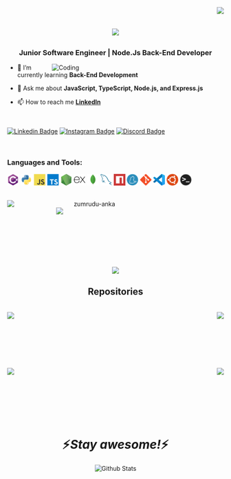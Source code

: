 <img align="right" src="https://visitor-badge.laobi.icu/badge?page_id=the-fayed.the-fayed">

<h1 align="center">
    <a href="https://git.io/typing-svg">
        <img src="https://readme-typing-svg.herokuapp.com/?lines=Hello,There!;+This+is+Ahmed+Fayed...;Nice+to+meet+you!&center=true&size=30">
    </a>
</h1>
<h3 align="center">Junior Software Engineer | Node.Js Back-End Developer</h3>
<img align="right" alt="Coding" width="400" src="https://cdn.dribbble.com/users/1162077/screenshots/3848914/programmer.gif">


- 🌱 I’m currently learning **Back-End Development**

- 💬 Ask me about **JavaScript, TypeScript, Node.js, and Express.js**

- 📫 How to reach me **<a href="https://linkedin.com/in/ahmedfayeed" target="blank">LinkedIn</a>**

<br>

[![Linkedin Badge](https://img.shields.io/badge/-LinkedIn-0e76a8?style=flat-square&logo=Linkedin&logoColor=white)](https://linkedin.com/in/ahmed-fayeed)
[![Instagram Badge](https://img.shields.io/badge/-Instagram-e4405f?style=flat-square&logo=Instagram&logoColor=white)](https://Instagram.com/ahmeed_fayeed)
[![Discord Badge](https://img.shields.io/badge/-Discord-3b5998?style=flat-square&logo=Discord&logoColor=white)](https://Discord.com/ahmeed_fayeed)

<br>
<h3 align="left">Languages and Tools:</h3>
<code><img height="27" src="https://raw.githubusercontent.com/devicons/devicon/master/icons/csharp/csharp-original.svg" alt="csharp"></code>
<code><img height="27" src="https://raw.githubusercontent.com/devicons/devicon/master/icons/python/python-original.svg" alt="python"></code>
<code><img height="27" src="https://raw.githubusercontent.com/devicons/devicon/master/icons/javascript/javascript-original.svg" alt="javascript"></code>
<code><img height="27" src="https://raw.githubusercontent.com/devicons/devicon/master/icons/typescript/typescript-original.svg" alt="typescript"></code>
<code><img height="27" src="https://raw.githubusercontent.com/github/explore/80688e429a7d4ef2fca1e82350fe8e3517d3494d/topics/nodejs/nodejs.png" alt="nodejs"></code>
<code><img height="27" src="https://raw.githubusercontent.com/devicons/devicon/master/icons/express/express-original.svg" alt="expressjs"></code>
<code><img height="27" src="https://raw.githubusercontent.com/devicons/devicon/master/icons/mongodb/mongodb-original.svg" alt="mongodb"></code>
<code><img height="27" src="https://raw.githubusercontent.com/devicons/devicon/master/icons/mysql/mysql-original.svg" alt="mysql"></code>
<code><img height="27" src="https://raw.githubusercontent.com/github/explore/80688e429a7d4ef2fca1e82350fe8e3517d3494d/topics/npm/npm.png" alt="npm"></code>
<code><img height="27" src="https://raw.githubusercontent.com/devicons/devicon/master/icons/yarn/yarn-original.svg" alt="yarn"></code>
<code><img height="27" src="https://raw.githubusercontent.com/devicons/devicon/master/icons/git/git-original.svg" alt="git"></code>
<code><img height="27" src="https://raw.githubusercontent.com/devicons/devicon/master/icons/vscode/vscode-original.svg" alt="vscode"></code>
<code><img height="27" src="https://raw.githubusercontent.com/github/explore/80688e429a7d4ef2fca1e82350fe8e3517d3494d/topics/ubuntu/ubuntu.png" alt="ubuntu"></code>
<code><img height="27" src="https://raw.githubusercontent.com/github/explore/80688e429a7d4ef2fca1e82350fe8e3517d3494d/topics/terminal/terminal.png" alt="terminal"></code>
<br><br>
<p align=center>
  <div align=center>
    <a href="https://github.com/denvercoder1/github-readme-streak-stats" title="Go to Source">
      <img align="left" width=390 src="https://github-readme-streak-stats.herokuapp.com/?user=the-fayed&theme=react&border=61dafb&hide_border=true" alt="zumrudu-anka" />
    </a>
    <a href="https://github.com/anuraghazra/github-readme-stats" title="Go to Source">
      <img align="right" width=390 src="https://github-readme-stats.vercel.app/api?username=the-fayed&show_icons=true&theme=react&border_color=61dafb&hide_border=true" />
    </a>
  </div>
  <br><br><br><br><br><br><br><br><br>
  <div align=center>
    <a href="https://github.com/anuraghazra/github-readme-stats">
      <img width=325 align="center" src="https://github-readme-stats.vercel.app/api/top-langs/?username=the-fayed&title_color=61dafb&text_color=ffffff&icon_color=61dafb&bg_color=20232a&langs_count=8&layout=compact&border_color=61dafb&hide_border=true" />
    </a>
  </div>
</p>

<h2 align="center">Repositories</h2>
<br>
<div width="100%" align="center">
  <a align="left" href="https://github.com/the-fayed/online-exam-system" title="Online Exam System"><img align="left" height="115" src="https://github-readme-stats.vercel.app/api/pin/?username=the-fayed&repo=online-exam-system&theme=react&border_color=61dafb&border_radius=10"></a><a align="right" href="https://github.com/the-fayed/e-commerce" title="E-Commerce"><img align="right" height="115" src="https://github-readme-stats.vercel.app/api/pin/?username=the-fayed&repo=e-commerce&theme=react&border_color=61dafb&border_radius=10"></a>
</div>

<br><br><br><br><br><br>
<div width="100%" align="center">
<a align="left" href="https://github.com/the-fayed/to-do-app" title="To Do app"><img align="left" height="115" src="https://github-readme-stats.vercel.app/api/pin/?username=the-fayed&repo=to-do-app&theme=react&border_color=61dafb&border_radius=10"></a><a align="right" href="https://github.com/the-fayed/the-fayed" title="e-commerce"><img align="right" height="115" src="https://github-readme-stats.vercel.app/api/pin/?username=the-fayed&repo=the-fayed&theme=react&border_color=61dafb&border_radius=10"></a>
</div>
<br><br><br><br><br><br><br>

<h1 align='center'>⚡️<i>Stay awesome!</i>⚡️</h1>

<p align="center">
        <img src="https://raw.githubusercontent.com/mayhemantt/mayhemantt/Update/svg/Bottom.svg" alt="Github Stats" />
</p>
